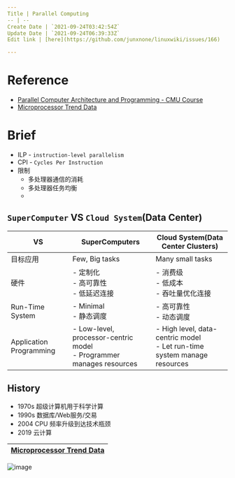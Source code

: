 ```yaml
---
Title | Parallel Computing
-- | --
Create Date | `2021-09-24T03:42:54Z`
Update Date | `2021-09-24T06:39:33Z`
Edit link | [here](https://github.com/junxnone/linuxwiki/issues/166)

---
```

# Reference
- [Parallel Computer Architecture and Programming - CMU Course](http://www.cs.cmu.edu/afs/cs/academic/class/15418-s20/www/lectures/)
- [Microprocessor Trend Data](https://github.com/karlrupp/microprocessor-trend-data)

# Brief
- ILP - `instruction-level parallelism`
- CPI - `Cycles Per Instruction`
- 限制
  - 多处理器通信的消耗
  - 多处理器任务均衡
  - 



## `SuperComputer` VS `Cloud System`(Data Center)

VS | SuperComputers | Cloud System(Data Center Clusters)
-- | -- | --
目标应用 | Few, Big tasks | Many small tasks
硬件 | - 定制化<br>- 高可靠性<br>- 低延迟连接 | - 消费级<br>- 低成本<br>- 吞吐量优化连接
Run-Time System | - Minimal<br>- 静态调度 | - 高可靠性<br>- 动态调度
Application Programming | - Low-level, processor-centric model<br>- Programmer manages resources | - High level, data-centric model<br>- Let run-time system manage resources



## History
- 1970s 超级计算机用于科学计算
- 1990s 数据库/Web服务/交易
- 2004 CPU 频率升级到达技术瓶颈
- 2019 云计算


[Microprocessor Trend Data](https://github.com/karlrupp/microprocessor-trend-data) |
-- |
![image](https://user-images.githubusercontent.com/2216970/134624585-0f72cb55-a779-4615-ab14-3f5dfa8e3bf1.png)



